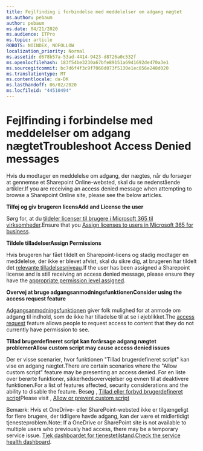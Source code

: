 ```yaml
---
title: Fejlfinding i forbindelse med meddelelser om adgang nægtet
ms.author: pebaum
author: pebaum
ms.date: 04/21/2020
ms.audience: ITPro
ms.topic: article
ROBOTS: NOINDEX, NOFOLLOW
localization_priority: Normal
ms.assetid: d678b57a-53ad-4414-9423-d8726a0c532f
ms.openlocfilehash: 183f54be3230a67bfe89151a6941692de470a3e1
ms.sourcegitcommit: bc7d6f4f3c9f7060d073f5130e1ec856e248d020
ms.translationtype: MT
ms.contentlocale: da-DK
ms.lasthandoff: 06/02/2020
ms.locfileid: "44510494"
---
```

# <a name="troubleshoot-access-denied-messages"></a><span data-ttu-id="89455-102">Fejlfinding i forbindelse med meddelelser om adgang nægtet</span><span class="sxs-lookup"><span data-stu-id="89455-102">Troubleshoot Access Denied messages</span></span>

<span data-ttu-id="89455-103">Hvis du modtager en meddelelse om adgang, der nægtes, når du forsøger at gennemse et Sharepoint Online-websted, skal du se nedenstående artikler.</span><span class="sxs-lookup"><span data-stu-id="89455-103">If you are receiving an access denied message when attempting to browse a Sharepoint Online site, please see the below articles.</span></span>

<span data-ttu-id="89455-104">**Tilføj og giv brugeren licens**</span><span class="sxs-lookup"><span data-stu-id="89455-104">**Add and License the user**</span></span>

<span data-ttu-id="89455-105">Sørg for, at du [tildeler licenser til brugere i Microsoft 365 til virksomheder](https://docs.microsoft.com/microsoft-365/admin/add-users/add-users).</span><span class="sxs-lookup"><span data-stu-id="89455-105">Ensure that you [Assign licenses to users in Microsoft 365 for business](https://docs.microsoft.com/microsoft-365/admin/add-users/add-users).</span></span>

<span data-ttu-id="89455-106">**Tildele tilladelser**</span><span class="sxs-lookup"><span data-stu-id="89455-106">**Assign Permissions**</span></span>

<span data-ttu-id="89455-107">Hvis brugeren har fået tildelt en Sharepoint-licens og stadig modtager en meddelelse, der ikke er blevet afvist, skal du sikre dig, at brugeren har tildelt det [relevante tilladelsesniveau](https://docs.microsoft.com/sharepoint/understanding-permission-levels).</span><span class="sxs-lookup"><span data-stu-id="89455-107">If the user has been assigned a Sharepoint license and is still receiving an access denied message, please ensure they have the [appropriate permission level assigned](https://docs.microsoft.com/sharepoint/understanding-permission-levels).</span></span>

<span data-ttu-id="89455-108">**Overvej at bruge adgangsanmodningsfunktionen**</span><span class="sxs-lookup"><span data-stu-id="89455-108">**Consider using the access request feature**</span></span>

<span data-ttu-id="89455-109">[Adgangsanmodningsfunktionen](https://support.office.com/article/Set-up-and-manage-access-requests-94B26E0B-2822-49D4-929A-8455698654B3) giver folk mulighed for at anmode om adgang til indhold, som de ikke har tilladelse til at se i øjeblikket.</span><span class="sxs-lookup"><span data-stu-id="89455-109">The [access request](https://support.office.com/article/Set-up-and-manage-access-requests-94B26E0B-2822-49D4-929A-8455698654B3) feature allows people to request access to content that they do not currently have permission to see.</span></span> 

<span data-ttu-id="89455-110">**Tillad brugerdefineret script kan forårsage adgang nægtet problemer**</span><span class="sxs-lookup"><span data-stu-id="89455-110">**Allow custom script may cause access denied issues**</span></span>

<span data-ttu-id="89455-111">Der er visse scenarier, hvor funktionen "Tillad brugerdefineret script" kan vise en adgang nægtet.</span><span class="sxs-lookup"><span data-stu-id="89455-111">There are certain scenarios where the "Allow custom script" feature may be presenting an access denied.</span></span> <span data-ttu-id="89455-112">For en liste over berørte funktioner, sikkerhedsovervejelser og evnen til at deaktivere funktionen.</span><span class="sxs-lookup"><span data-stu-id="89455-112">For a list of features affected, security considerations and the ability to disable the feature.</span></span> <span data-ttu-id="89455-113">Besøg , [Tillad eller forbyd brugerdefineret script](https://docs.microsoft.com/sharepoint/allow-or-prevent-custom-script)</span><span class="sxs-lookup"><span data-stu-id="89455-113">Please visit , [Allow or prevent custom script](https://docs.microsoft.com/sharepoint/allow-or-prevent-custom-script)</span></span>

<span data-ttu-id="89455-114">Bemærk: Hvis et OneDrive- eller SharePoint-websted ikke er tilgængeligt for flere brugere, der tidligere havde adgang, kan der være et midlertidigt tjenesteproblem.</span><span class="sxs-lookup"><span data-stu-id="89455-114">Note: If a OneDrive or SharePoint site is not available to multiple users who previously had access, there may be a temporary service issue.</span></span> <span data-ttu-id="89455-115">[Tjek dashboardet for tjenestetilstand](https://portal.office.com/adminportal/home#/servicehealth).</span><span class="sxs-lookup"><span data-stu-id="89455-115">[Check the service health dashboard](https://portal.office.com/adminportal/home#/servicehealth).</span></span>


  

